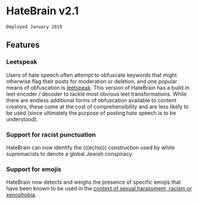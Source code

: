 # HateBrain v2.1

~~~
Deployed January 2019
~~~

## Features

### Leetspeak

Users of hate speech often attempt to obfuscate keywords that might otherwise flag their posts for moderation or deletion, and one popular means of obfuscation is [leetspeak](https://en.wikipedia.org/wiki/Leet). This version of HateBrain has a build in leet encoder / decoder to tackle most obvious leet transformations. While there are endless additional forms of obfuscation available to content creators, these come at the cost of comprehensibility and are less likely to be used (since ultimately the purpose of posting hate speech is to be understood).

### Support for racist punctuation

HateBrain can now identify the (((echo))) construction used by white supremacists to denote a global Jewish conspiracy.

### Support for emojis

HateBrain now detects and weighs the presence of specific emojis that have been known to be used in the [context of sexual harassment, racism or xenophobia](https://firstmonday.org/ojs/index.php/fm/article/view/9405/7571).
